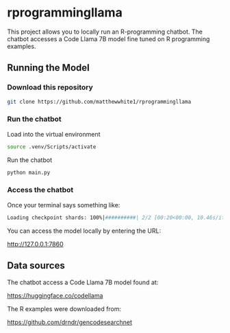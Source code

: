 # rprogrammingllama

This project allows you to locally run an R-programming chatbot. The chatbot accesses a Code Llama 7B model fine tuned on R programming examples.

## Running the Model

### Download this repository

```bash
git clone https://github.com/matthewwhite1/rprogrammingllama
```

### Run the chatbot

Load into the virtual environment

```bash
source .venv/Scripts/activate
```

Run the chatbot

```bash
python main.py
```

### Access the chatbot

Once your terminal says something like:

```bash
Loading checkpoint shards: 100%|##########| 2/2 [00:20<00:00, 10.46s/it]
```

You can access the model locally by entering the URL:

http://127.0.0.1:7860

## Data sources

The chatbot access a Code Llama 7B model found at:

https://huggingface.co/codellama

The R examples were downloaded from:

https://github.com/drndr/gencodesearchnet